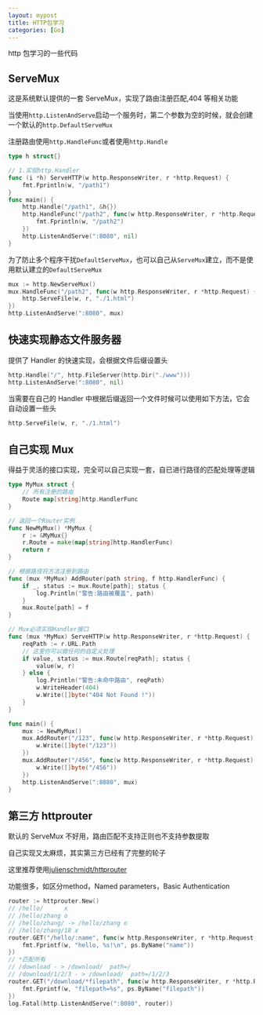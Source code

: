 ```yaml
---
layout: mypost
title: HTTP包学习
categories: [Go]
---
```


http 包学习的一些代码

## ServeMux

这是系统默认提供的一套 ServeMux，实现了路由注册匹配,404 等相关功能

当使用`http.ListenAndServe`启动一个服务时，第二个参数为空的时候，就会创建一个默认的`http.DefaultServeMux`

注册路由使用`http.HandleFunc`或者使用`http.Handle`

```go
type h struct{}

// 1.实现http.Handler
func (i *h) ServeHTTP(w http.ResponseWriter, r *http.Request) {
    fmt.Fprintln(w, "/path1")
}
func main() {
    http.Handle("/path1", &h{})
    http.HandleFunc("/path2", func(w http.ResponseWriter, r *http.Request) {
        fmt.Fprintln(w, "/path2")
    })
    http.ListenAndServe(":8080", nil)
}
```

为了防止多个程序干扰`DefaultServeMux`，也可以自己从`ServeMux`建立，而不是使用默认建立的`DefaultServeMux`

```go
mux := http.NewServeMux()
mux.HandleFunc("/path2", func(w http.ResponseWriter, r *http.Request) {
    http.ServeFile(w, r, "./1.html")
})
http.ListenAndServe(":8080", mux)
```

## 快速实现静态文件服务器

提供了 Handler 的快速实现，会根据文件后缀设置头

```go
http.Handle("/", http.FileServer(http.Dir("./www")))
http.ListenAndServe(":8080", nil)
```

当需要在自己的 Handler 中根据后缀返回一个文件时候可以使用如下方法，它会自动设置一些头

```go
http.ServeFile(w, r, "./1.html")
```

## 自己实现 Mux

得益于灵活的接口实现，完全可以自己实现一套，自已进行路径的匹配处理等逻辑

```go
type MyMux struct {
    // 所有注册的路由
    Route map[string]http.HandlerFunc
}

// 返回一个Router实例
func NewMyMux() *MyMux {
    r := &MyMux{}
    r.Route = make(map[string]http.HandlerFunc)
    return r
}

// 根据路径将方法注册到路由
func (mux *MyMux) AddRouter(path string, f http.HandlerFunc) {
    if _, status := mux.Route[path]; status {
        log.Println("警告:路由被覆盖", path)
    }
    mux.Route[path] = f
}

// Mux必须实现Handler接口
func (mux *MyMux) ServeHTTP(w http.ResponseWriter, r *http.Request) {
    reqPath := r.URL.Path
    // 这里你可以做任何的自定义处理
    if value, status := mux.Route[reqPath]; status {
        value(w, r)
    } else {
        log.Println("警告:未命中路由", reqPath)
        w.WriteHeader(404)
        w.Write([]byte("404 Not Found !"))
    }
}

func main() {
    mux := NewMyMux()
    mux.AddRouter("/123", func(w http.ResponseWriter, r *http.Request) {
        w.Write([]byte("/123"))
    })
    mux.AddRouter("/456", func(w http.ResponseWriter, r *http.Request) {
        w.Write([]byte("/456"))
    })
    http.ListenAndServe(":8080", mux)
}
```

## 第三方 httprouter

默认的 ServeMux 不好用，路由匹配不支持正则也不支持参数提取

自己实现又太麻烦，其实第三方已经有了完整的轮子

这里推荐使用[julienschmidt/httprouter](https://github.com/julienschmidt/httprouter)

功能很多，如区分method，Named parameters，Basic Authentication

```go
router := httprouter.New()
// /hello/      x
// /hello/zhang o
// /hello/zhang/ -> /hello/zhang o
// /hello/zhang/18 x
router.GET("/hello/:name", func(w http.ResponseWriter, r *http.Request, ps httprouter.Params) {
    fmt.Fprintf(w, "hello, %s!\n", ps.ByName("name"))
})
// *匹配所有
// /download - > /download/  path=/
// /download/1/2/3 - > /download/  path=/1/2/3
router.GET("/download/*filepath", func(w http.ResponseWriter, r *http.Request, ps httprouter.Params) {
    fmt.Fprintf(w, "filepath=%s", ps.ByName("filepath"))
})
log.Fatal(http.ListenAndServe(":8080", router))
```
